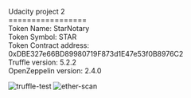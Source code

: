 Udacity project 2\
=================\
Token Name: StarNotary\
Token Symbol: STAR\
Token Contract address: 0xDBE327e66BD89980719F873d1E47e53f0B8976C2\
Truffle version: 5.2.2\
OpenZeppelin version: 2.4.0

![truffle-test](https://user-images.githubusercontent.com/29928713/126401606-6eb96168-98c4-41bc-b8cb-e7a71c00b721.png)
![ether-scan](https://user-images.githubusercontent.com/29928713/126401996-9071583e-472b-494b-84bb-043090a7d05f.png)

